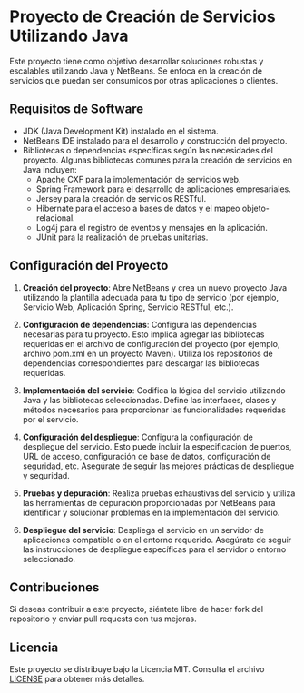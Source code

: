 # Proyecto de Creación de Servicios Utilizando Java

Este proyecto tiene como objetivo desarrollar soluciones robustas y escalables utilizando Java y NetBeans. Se enfoca en la creación de servicios que puedan ser consumidos por otras aplicaciones o clientes. 

## Requisitos de Software

- JDK (Java Development Kit) instalado en el sistema.
- NetBeans IDE instalado para el desarrollo y construcción del proyecto.
- Bibliotecas o dependencias específicas según las necesidades del proyecto. Algunas bibliotecas comunes para la creación de servicios en Java incluyen:
  - Apache CXF para la implementación de servicios web.
  - Spring Framework para el desarrollo de aplicaciones empresariales.
  - Jersey para la creación de servicios RESTful.
  - Hibernate para el acceso a bases de datos y el mapeo objeto-relacional.
  - Log4j para el registro de eventos y mensajes en la aplicación.
  - JUnit para la realización de pruebas unitarias.

## Configuración del Proyecto

1. **Creación del proyecto**: Abre NetBeans y crea un nuevo proyecto Java utilizando la plantilla adecuada para tu tipo de servicio (por ejemplo, Servicio Web, Aplicación Spring, Servicio RESTful, etc.).

2. **Configuración de dependencias**: Configura las dependencias necesarias para tu proyecto. Esto implica agregar las bibliotecas requeridas en el archivo de configuración del proyecto (por ejemplo, archivo pom.xml en un proyecto Maven). Utiliza los repositorios de dependencias correspondientes para descargar las bibliotecas requeridas.

3. **Implementación del servicio**: Codifica la lógica del servicio utilizando Java y las bibliotecas seleccionadas. Define las interfaces, clases y métodos necesarios para proporcionar las funcionalidades requeridas por el servicio.

4. **Configuración del despliegue**: Configura la configuración de despliegue del servicio. Esto puede incluir la especificación de puertos, URL de acceso, configuración de base de datos, configuración de seguridad, etc. Asegúrate de seguir las mejores prácticas de despliegue y seguridad.

5. **Pruebas y depuración**: Realiza pruebas exhaustivas del servicio y utiliza las herramientas de depuración proporcionadas por NetBeans para identificar y solucionar problemas en la implementación del servicio.

6. **Despliegue del servicio**: Despliega el servicio en un servidor de aplicaciones compatible o en el entorno requerido. Asegúrate de seguir las instrucciones de despliegue específicas para el servidor o entorno seleccionado.

## Contribuciones

Si deseas contribuir a este proyecto, siéntete libre de hacer fork del repositorio y enviar pull requests con tus mejoras.

## Licencia

Este proyecto se distribuye bajo la Licencia MIT. Consulta el archivo [LICENSE](./LICENSE) para obtener más detalles.
